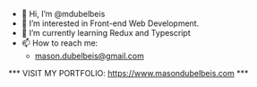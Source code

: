 - 👋 Hi, I’m @mdubelbeis
- 👀 I’m interested in Front-end Web Development.
- 🌱 I’m currently learning Redux and Typescript
- 📫 How to reach me:
    - mason.dubelbeis@gmail.com

*** VISIT MY PORTFOLIO: https://www.masondubelbeis.com ***

<!---
mdubelbeis/mdubelbeis is a ✨ special ✨ repository because its `README.md` (this file) appears on your GitHub profile.
You can click the Preview link to take a look at your changes.
--->

